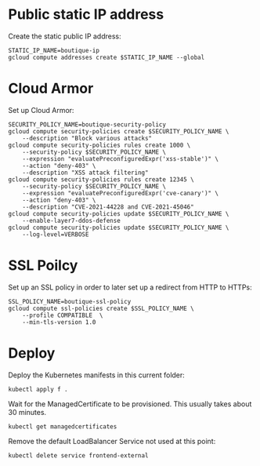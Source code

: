 # Public static IP address
Create the static public IP address:
```
STATIC_IP_NAME=boutique-ip
gcloud compute addresses create $STATIC_IP_NAME --global
```

# Cloud Armor
Set up Cloud Armor:
```
SECURITY_POLICY_NAME=boutique-security-policy
gcloud compute security-policies create $SECURITY_POLICY_NAME \
    --description "Block various attacks"
gcloud compute security-policies rules create 1000 \
    --security-policy $SECURITY_POLICY_NAME \
    --expression "evaluatePreconfiguredExpr('xss-stable')" \
    --action "deny-403" \
    --description "XSS attack filtering"
gcloud compute security-policies rules create 12345 \
    --security-policy $SECURITY_POLICY_NAME \
    --expression "evaluatePreconfiguredExpr('cve-canary')" \
    --action "deny-403" \
    --description "CVE-2021-44228 and CVE-2021-45046"
gcloud compute security-policies update $SECURITY_POLICY_NAME \
    --enable-layer7-ddos-defense
gcloud compute security-policies update $SECURITY_POLICY_NAME \
    --log-level=VERBOSE
```

# SSL Poilcy
Set up an SSL policy in order to later set up a redirect from HTTP to HTTPs:
```
SSL_POLICY_NAME=boutique-ssl-policy
gcloud compute ssl-policies create $SSL_POLICY_NAME \
    --profile COMPATIBLE  \
    --min-tls-version 1.0
```

# Deploy
Deploy the Kubernetes manifests in this current folder:
```
kubectl apply f .
```

Wait for the ManagedCertificate to be provisioned. This usually takes about 30 minutes.
```
kubectl get managedcertificates
```

Remove the default LoadBalancer Service not used at this point:
```
kubectl delete service frontend-external
```